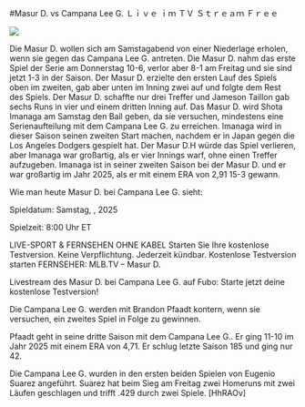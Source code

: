 #Masur D. vs Campana Lee G. Ｌｉｖｅ ｉｍ ＴＶ Ｓｔｒｅａｍ Ｆｒｅｅ  
  
  
[![](https://i.imgur.com/qSNzIqt.png)](https://movie.rssnews.media/BXXLBLV.php)  
  
Die Masur D. wollen sich am Samstagabend von einer Niederlage erholen, wenn sie gegen das Campana Lee G. antreten. Die Masur D. nahm das erste Spiel der Serie am Donnerstag 10-6, verlor aber 8-1 am Freitag und sie sind jetzt 1-3 in der Saison. Der Masur D. erzielte den ersten Lauf des Spiels oben im zweiten, gab aber unten im Inning zwei auf und folgte dem Rest des Spiels. Der Masur D. schaffte nur drei Treffer und Jameson Taillon gab sechs Runs in vier und einem dritten Inning auf. Das Masur D. wird Shota Imanaga am Samstag den Ball geben, da sie versuchen, mindestens eine Serienaufteilung mit dem Campana Lee G. zu erreichen. Imanaga wird in dieser Saison seinen zweiten Start machen, nachdem er in Japan gegen die Los Angeles Dodgers gespielt hat. Der Masur D.H würde das Spiel verlieren, aber Imanaga war großartig, als er vier Innings warf, ohne einen Treffer aufzugeben. Imanaga ist in seiner zweiten Saison bei der Masur D. und er war großartig im Jahr 2025, als er mit einem ERA von 2,91 15-3 gewann.

Wie man heute Masur D. bei Campana Lee G. sieht:

Spieldatum: Samstag, , 2025

Spielzeit: 8:00 Uhr ET

LIVE-SPORT & FERNSEHEN OHNE KABEL
Starten Sie Ihre kostenlose Testversion. Keine Verpflichtung. Jederzeit kündbar.
Kostenlose Testversion starten
FERNSEHER: MLB.TV – Masur D.

Livestream des Masur D. bei Campana Lee G. auf Fubo: Starte jetzt deine kostenlose Testversion!

Die Campana Lee G. werden mit Brandon Pfaadt kontern, wenn sie versuchen, ein zweites Spiel in Folge zu gewinnen.

Pfaadt geht in seine dritte Saison mit dem Campana Lee G.. Er ging 11-10 im Jahr 2025 mit einem ERA von 4,71. Er schlug letzte Saison 185 und ging nur 42.

Die Campana Lee G. wurden in den ersten beiden Spielen von Eugenio Suarez angeführt. Suarez hat beim Sieg am Freitag zwei Homeruns mit zwei Läufen geschlagen und trifft .429 durch zwei Spiele. [HhRAOv]